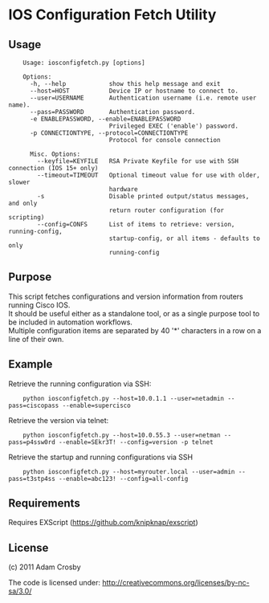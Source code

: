 IOS Configuration Fetch Utility
===============================

Usage
-----
		Usage: iosconfigfetch.py [options]

		Options:
		  -h, --help            show this help message and exit
		  --host=HOST           Device IP or hostname to connect to.
		  --user=USERNAME       Authentication username (i.e. remote user name).
		  --pass=PASSWORD       Authentication password.
		  -e ENABLEPASSWORD, --enable=ENABLEPASSWORD
								Privileged EXEC ('enable') password.
		  -p CONNECTIONTYPE, --protocol=CONNECTIONTYPE
								Protocol for console connection

		  Misc. Options:
			--keyfile=KEYFILE   RSA Private Keyfile for use with SSH connection (IOS 15+ only)
			--timeout=TIMEOUT   Optional timeout value for use with older, slower
								hardware
			-s                  Disable printed output/status messages, and only
								return router configuration (for scripting)
			--config=CONFS      List of items to retrieve: version, running-config,
								startup-config, or all items - defaults to only
								running-config

Purpose
-------
This script fetches configurations and version information from routers running Cisco IOS.  
It should be useful either as a standalone tool, or as a single purpose tool to be included in automation workflows.  
Multiple configuration items are separated by 40 '*' characters in a row on a line of their own.  

Example
-------
Retrieve the running configuration via SSH:  

		python iosconfigfetch.py --host=10.0.1.1 --user=netadmin --pass=ciscopass --enable=supercisco 

Retrieve the version via telnet:  

		python iosconfigfetch.py --host=10.0.55.3 --user=netman --pass=p4ssw0rd --enable=SEkr3T! --config=version -p telnet

Retrieve the startup and running configurations via SSH  

		python iosconfigfetch.py --host=myrouter.local --user=admin --pass=t3stp4ss --enable=abc123! --config=all-config 

Requirements
------------
Requires EXScript (https://github.com/knipknap/exscript)

License
-------
(c) 2011 Adam Crosby
 


The code is licensed under: http://creativecommons.org/licenses/by-nc-sa/3.0/
